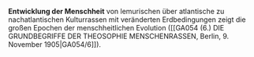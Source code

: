 
**Entwicklung der Menschheit** von lemurischen über atlantische zu nachatlantischen Kulturrassen mit veränderten Erdbedingungen zeigt die großen Epochen der menschheitlichen Evolution ([[GA054 (6.) DIE GRUNDBEGRIFFE DER THEOSOPHIE MENSCHENRASSEN, Berlin, 9. November 1905|GA054/6]]).
